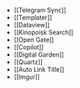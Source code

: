 - [[Telegram Sync]]
- [[Templater]]
- [[Dataview]]
- [[Kinopoisk Search]]
- [[Open Gate]]
- [[Copilot]]
- [[Digital Garden]]
- [[Quartz]]
- [[Auto Link Title]]
- [[Imgur]]
